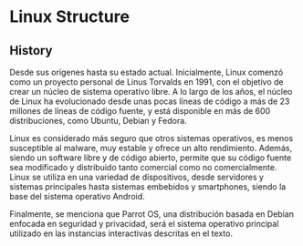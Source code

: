 # Linux Structure
## History

Desde sus orígenes hasta su estado actual. Inicialmente, Linux comenzó como un proyecto personal de Linus Torvalds en 1991, con el objetivo de crear un núcleo de sistema operativo libre. A lo largo de los años, el núcleo de Linux ha evolucionado desde unas pocas líneas de código a más de 23 millones de líneas de código fuente, y está disponible en más de 600 distribuciones, como Ubuntu, Debian y Fedora.

Linux es considerado más seguro que otros sistemas operativos, es menos susceptible al malware, muy estable y ofrece un alto rendimiento. Además, siendo un software libre y de código abierto, permite que su código fuente sea modificado y distribuido tanto comercial como no comercialmente. Linux se utiliza en una variedad de dispositivos, desde servidores y sistemas principales hasta sistemas embebidos y smartphones, siendo la base del sistema operativo Android.

Finalmente, se menciona que Parrot OS, una distribución basada en Debian enfocada en seguridad y privacidad, será el sistema operativo principal utilizado en las instancias interactivas descritas en el texto.